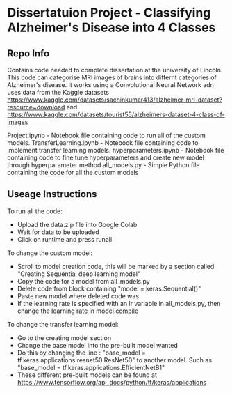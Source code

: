 # Dissertatuion Project - Classifying Alzheimer's Disease into 4 Classes

## Repo Info
Contains code needed to complete dissertation at the university of Lincoln. This code can categorise MRI images of brains into differnt categories of Alzheimer's disease. It works using a Convolutional Neural Network adn uses data from the Kaggle datasets 
https://www.kaggle.com/datasets/sachinkumar413/alzheimer-mri-dataset?resource=download and https://www.kaggle.com/datasets/tourist55/alzheimers-dataset-4-class-of-images 


Project.ipynb - Notebook file containing code to run all of the custom models. 
TransferLearning.ipynb - Notebook file containing code to implement transfer learning models.
hyperparameters.ipynb - Notebook file containing code to fine tune hyperparameters and create new model through hyperparameter method
all_models.py - Simple Python file containing the code for all the custom models

## Useage Instructions 
To run all the code:
- Upload the data.zip file into Google Colab
- Wait for data to be uploaded
- Click on runtime and press runall

To change the custom model:
- Scroll to model creation code, this will be marked by a section called "Creating Sequential deep learning model"
- Copy the code for a model from all_models.py
- Delete code from block containing "model = keras.Sequential()"
- Paste new model where deleted code was 
- If the learning rate is specified with an lr variable in all_models.py, then change the learning rate in model.compile

To change the transfer learning model:
- Go to the creating model section
- Change the base model into the pre-built model wanted
- Do this by changing the line : "base_model = tf.keras.applications.resnet50.ResNet50" to another model. Such as "base_model = tf.keras.applications.EfficientNetB1"
- These different pre-built models can be found at https://www.tensorflow.org/api_docs/python/tf/keras/applications


